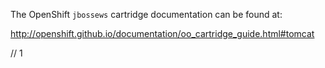 The OpenShift `jbossews` cartridge documentation can be found at:

http://openshift.github.io/documentation/oo_cartridge_guide.html#tomcat

// 1